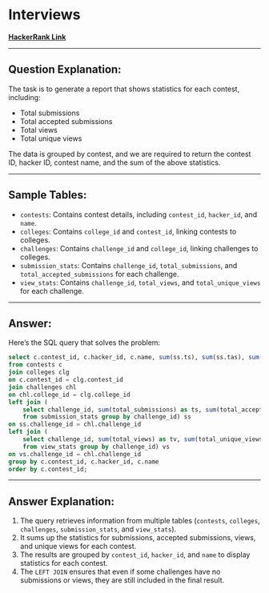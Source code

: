
# Interviews
[**HackerRank Link**](https://www.hackerrank.com/challenges/interviews?isFullScreen=true)

---

## Question Explanation:
The task is to generate a report that shows statistics for each contest, including:
- Total submissions
- Total accepted submissions
- Total views
- Total unique views

The data is grouped by contest, and we are required to return the contest ID, hacker ID, contest name, and the sum of the above statistics.

---

## Sample Tables:
- `contests`: Contains contest details, including `contest_id`, `hacker_id`, and `name`.
- `colleges`: Contains `college_id` and `contest_id`, linking contests to colleges.
- `challenges`: Contains `challenge_id` and `college_id`, linking challenges to colleges.
- `submission_stats`: Contains `challenge_id`, `total_submissions`, and `total_accepted_submissions` for each challenge.
- `view_stats`: Contains `challenge_id`, `total_views`, and `total_unique_views` for each challenge.

---

## Answer:
Here’s the SQL query that solves the problem:

```sql
select c.contest_id, c.hacker_id, c.name, sum(ss.ts), sum(ss.tas), sum(vs.tv), sum(vs.tuv)
from contests c
join colleges clg
on c.contest_id = clg.contest_id
join challenges chl
on chl.college_id = clg.college_id
left join (
    select challenge_id, sum(total_submissions) as ts, sum(total_accepted_submissions) as tas 
    from submission_stats group by challenge_id) ss
on ss.challenge_id = chl.challenge_id
left join (
    select challenge_id, sum(total_views) as tv, sum(total_unique_views) as tuv 
    from view_stats group by challenge_id) vs
on vs.challenge_id = chl.challenge_id
group by c.contest_id, c.hacker_id, c.name
order by c.contest_id;
```

---

## Answer Explanation:
1. The query retrieves information from multiple tables (`contests`, `colleges`, `challenges`, `submission_stats`, and `view_stats`).
2. It sums up the statistics for submissions, accepted submissions, views, and unique views for each contest.
3. The results are grouped by `contest_id`, `hacker_id`, and `name` to display statistics for each contest.
4. The `LEFT JOIN` ensures that even if some challenges have no submissions or views, they are still included in the final result.
